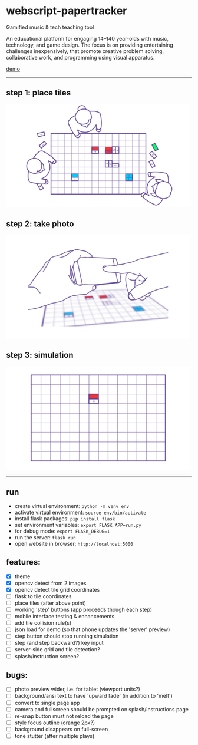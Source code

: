 # webscript-papertracker

Gamified music &amp; tech teaching tool

An educational platform for engaging 14–140 year-olds with music, technology, and game design. The focus is on providing entertaining challenges inexpensively, that promote creative problem solving, collaborative work, and programming using visual apparatus.

[demo](https://papertracker.cmp.ac.nz/)

---

## step 1: place tiles

<img src="presentation/assets/step_1.gif" width="500" />

## step 2: take photo

<img src="presentation/assets/step_2.gif" width="500" />

## step 3: simulation

<img src="presentation/assets/step_3.gif" width="500" />

---

## run

* create virtual environment: `python -m venv env`
* activate virtual environment: `source env/bin/activate`
* install flask packages: `pip install flask`
* set environment variables: `export FLASK_APP=run.py`
* for debug mode: `export FLASK_DEBUG=1`
* run the server: `flask run`
* open website in browser: `http://localhost:5000`

## features:

- [x] theme
- [x] opencv detect from 2 images
- [x] opencv detect tile grid coordinates
- [ ] flask to tile coordinates
- [ ] place tiles (after above point)
- [ ] working 'step' buttons (app proceeds though each step)
- [ ] mobile interface testing & enhancements
- [ ] add tile collision rule(s)
- [ ] json load for demo (so that phone updates the 'server' preview)
- [ ] step button should stop running simulation
- [ ] step (and step backward?) key input
- [ ] server-side grid and tile detection?
- [ ] splash/instruction screen?

## bugs:

- [ ] photo preview wider, i.e. for tablet (viewport units?)
- [ ] background/ansi text to have 'upward fade' (in addition to 'melt')
- [ ] convert to single page app
 - [ ] camera and fullscreen should be prompted on splash/instructions page
 - [ ] re-snap button must not reload the page
- [ ] style focus outline (orange 2px?)
- [ ] background disappears on full-screen
- [ ] tone stutter (after multiple plays)
